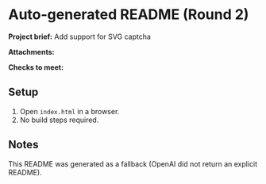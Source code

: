 # Auto-generated README (Round 2)

**Project brief:** Add support for SVG captcha

**Attachments:**


**Checks to meet:**


## Setup
1. Open `index.html` in a browser.
2. No build steps required.

## Notes
This README was generated as a fallback (OpenAI did not return an explicit README).